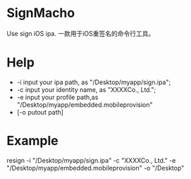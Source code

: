 # SignMacho
  Use sign iOS ipa. 一款用于iOS重签名的命令行工具。



# Help
* -i input your ipa path, as "/Desktop/myapp/sign.ipa";
* -c input your identity name, as "XXXXCo., Ltd.";
* -e input your profile path,as "/Desktop/myapp/embedded.mobileprovision"
* [-o putout path]



# Example
 resign -i "/Desktop/myapp/sign.ipa" -c "XXXXCo., Ltd." -e "/Desktop/myapp/embedded.mobileprovision" -o "/Desktop"
